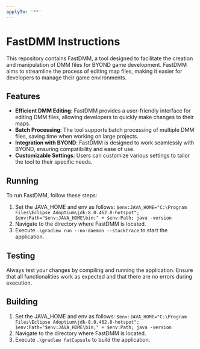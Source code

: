 ```yaml
---
applyTo: '**'
---
```

# FastDMM Instructions
This repository contains FastDMM, a tool designed to facilitate the creation and manipulation of DMM files for BYOND game development. FastDMM aims to streamline the process of editing map files, making it easier for developers to manage their game environments.
## Features
- **Efficient DMM Editing**: FastDMM provides a user-friendly interface for editing DMM files, allowing developers to quickly make changes to their maps.
- **Batch Processing**: The tool supports batch processing of multiple DMM files, saving time when working on large projects.
- **Integration with BYOND**: FastDMM is designed to work seamlessly with BYOND, ensuring compatibility and ease of use.
- **Customizable Settings**: Users can customize various settings to tailor the tool to their specific needs.
## Running
To run FastDMM, follow these steps:
1. Set the JAVA_HOME and env as follows: `$env:JAVA_HOME="C:\Program Files\Eclipse Adoptium\jdk-8.0.462.8-hotspot"; $env:Path="$env:JAVA_HOME\bin;" + $env:Path; java -version`
2. Navigate to the directory where FastDMM is located.
3. Execute `.\gradlew run --no-daemon --stacktrace` to start the application.

## Testing
Always test your changes by compiling and running the application. Ensure that all functionalities work as expected and that there are no errors during execution.

## Building
1. Set the JAVA_HOME and env as follows: `$env:JAVA_HOME="C:\Program Files\Eclipse Adoptium\jdk-8.0.462.8-hotspot"; $env:Path="$env:JAVA_HOME\bin;" + $env:Path; java -version`
2. Navigate to the directory where FastDMM is located.
3. Execute `.\gradlew fatCapsule` to build the application.